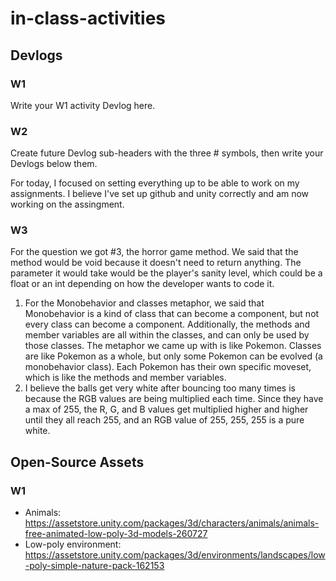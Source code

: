 # in-class-activities
## Devlogs
### W1
Write your W1 activity Devlog here.

### W2
Create future Devlog sub-headers with the three # symbols, then write your Devlogs below them.

For today, I focused on setting everything up to be able to work on my assignments. I believe I've set up github and unity correctly and am now working on the assingment. 

### W3
For the question we got #3, the horror game method. We said that the method would be void because it doesn't need to return anything. The parameter it would take would be the player's sanity level, which could be a float or an int depending on how the developer wants to code it. 

1. For the Monobehavior and classes metaphor, we said that Monobehavior is a kind of class that can become a component, but not every class can become a component. Additionally, the methods and member variables are all within the classes, and can only be used by those classes. The metaphor we came up with is like Pokemon. Classes are like Pokemon as a whole, but only some Pokemon can be evolved (a monobehavior class). Each Pokemon has their own specific moveset, which is like the methods and member variables. 
2. I believe the balls get very white after bouncing too many times is because the RGB values are being multiplied each time. Since they have a max of 255, the R, G, and B values get multiplied higher and higher until they all reach 255, and an RGB value of 255, 255, 255 is a pure white.  

## Open-Source Assets
### W1
- Animals: https://assetstore.unity.com/packages/3d/characters/animals/animals-free-animated-low-poly-3d-models-260727 
- Low-poly environment: https://assetstore.unity.com/packages/3d/environments/landscapes/low-poly-simple-nature-pack-162153 
